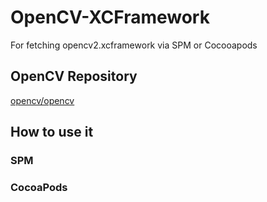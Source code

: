 # OpenCV-XCFramework
For fetching opencv2.xcframework via SPM or Cocooapods

## OpenCV Repository
[opencv/opencv](https://github.com/opencv/opencv)

## How to use it

### SPM

### CocoaPods
